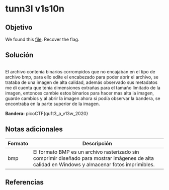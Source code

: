 # tunn3l v1s10n
## Objetivo

We found this [file](https://mercury.picoctf.net/static/09a86202e72dbdb5bf4d1b5d2c6a5b86/tunn3l_v1s10n). Recover the flag.
## Solución

```shell

```

El archivo contenía binarios corrompidos que no encajaban en el tipo de archivo bmp, para ello edite el encabezado para poder abrir el archivo, se trataba de una imagen de alta calidad, además observado sus metadatos me di cuenta que tenia dimensiones extrañas para el tamaño limitado  de la imagen, entonces cambie estos binarios para hacer mas alta la imagen, guarde cambios y al abrir la imagen ahora si podía observar la bandera, se encontraba en la parte superior de la imagen.

**Bandera:** picoCTF{qu1t3_a_v13w_2020}
## Notas adicionales

|Formato| Descripción|
|-|-|
|bmp| El formato BMP es un archivo rasterizado sin comprimir diseñado para mostrar imágenes de alta calidad en Windows y almacenar fotos imprimibles.|
## Referencias